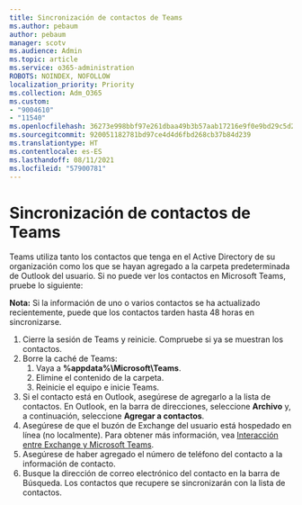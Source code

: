 ```yaml
---
title: Sincronización de contactos de Teams
ms.author: pebaum
author: pebaum
manager: scotv
ms.audience: Admin
ms.topic: article
ms.service: o365-administration
ROBOTS: NOINDEX, NOFOLLOW
localization_priority: Priority
ms.collection: Adm_O365
ms.custom:
- "9004610"
- "11540"
ms.openlocfilehash: 36273e998bbf97e261dbaa49b3b57aab17216e9f0e9bd29c5d2b9f6c0d9803e4
ms.sourcegitcommit: 920051182781bd97ce4d4d6fbd268cb37b84d239
ms.translationtype: HT
ms.contentlocale: es-ES
ms.lasthandoff: 08/11/2021
ms.locfileid: "57900781"
---
```

# <a name="teams-contacts-sync"></a>Sincronización de contactos de Teams

Teams utiliza tanto los contactos que tenga en el Active Directory de su organización como los que se hayan agregado a la carpeta predeterminada de Outlook del usuario. Si no puede ver los contactos en Microsoft Teams, pruebe lo siguiente:

**Nota:** Si la información de uno o varios contactos se ha actualizado recientemente, puede que los contactos tarden hasta 48 horas en sincronizarse.

1. Cierre la sesión de Teams y reinicie. Compruebe si ya se muestran los contactos.
1. Borre la caché de Teams:
    1. Vaya a **%appdata%\Microsoft\Teams**.
    1. Elimine el contenido de la carpeta.
    1. Reinicie el equipo e inicie Teams.
1. Si el contacto está en Outlook, asegúrese de agregarlo a la lista de contactos. En Outlook, en la barra de direcciones, seleccione **Archivo** y, a continuación, seleccione **Agregar a contactos**.
1. Asegúrese de que el buzón de Exchange del usuario está hospedado en línea (no localmente). Para obtener más información, vea [Interacción entre Exchange y Microsoft Teams](https://docs.microsoft.com/microsoftteams/exchange-teams-interact).
1. Asegúrese de haber agregado el número de teléfono del contacto a la información de contacto.
1. Busque la dirección de correo electrónico del contacto en la barra de Búsqueda. Los contactos que recupere se sincronizarán con la lista de contactos.
